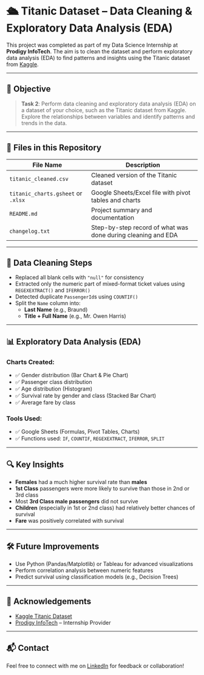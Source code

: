 # 🛳️ Titanic Dataset – Data Cleaning & Exploratory Data Analysis (EDA)

This project was completed as part of my Data Science Internship at **Prodigy InfoTech**. The aim is to clean the dataset and perform exploratory data analysis (EDA) to find patterns and insights using the Titanic dataset from [Kaggle](https://www.kaggle.com/c/titanic/data).

---

## 📌 Objective

> **Task 2**: Perform data cleaning and exploratory data analysis (EDA) on a dataset of your choice, such as the Titanic dataset from Kaggle. Explore the relationships between variables and identify patterns and trends in the data.

---

## 📁 Files in this Repository

| File Name              | Description |
|------------------------|-------------|
| `titanic_cleaned.csv`  | Cleaned version of the Titanic dataset |
| `titanic_charts.gsheet` or `.xlsx` | Google Sheets/Excel file with pivot tables and charts |
| `README.md`            | Project summary and documentation |
| `changelog.txt`        | Step-by-step record of what was done during cleaning and EDA |

---

## 🧹 Data Cleaning Steps

- Replaced all blank cells with `"null"` for consistency
- Extracted only the numeric part of mixed-format ticket values using `REGEXEXTRACT()` and `IFERROR()`
- Detected duplicate `PassengerId`s using `COUNTIF()`
- Split the `Name` column into:
  - **Last Name** (e.g., Braund)
  - **Title + Full Name** (e.g., Mr. Owen Harris)

---

## 📊 Exploratory Data Analysis (EDA)

### Charts Created:
- ✅ Gender distribution (Bar Chart & Pie Chart)
- ✅ Passenger class distribution
- ✅ Age distribution (Histogram)
- ✅ Survival rate by gender and class (Stacked Bar Chart)
- ✅ Average fare by class

### Tools Used:
- ✅ Google Sheets (Formulas, Pivot Tables, Charts)
- ✅ Functions used: `IF`, `COUNTIF`, `REGEXEXTRACT`, `IFERROR`, `SPLIT`

---

## 🔍 Key Insights

- **Females** had a much higher survival rate than **males**
- **1st Class** passengers were more likely to survive than those in 2nd or 3rd class
- Most **3rd Class male passengers** did not survive
- **Children** (especially in 1st or 2nd class) had relatively better chances of survival
- **Fare** was positively correlated with survival

---

## 🛠️ Future Improvements
- Use Python (Pandas/Matplotlib) or Tableau for advanced visualizations
- Perform correlation analysis between numeric features
- Predict survival using classification models (e.g., Decision Trees)

---

## 🙌 Acknowledgements

- [Kaggle Titanic Dataset](https://www.kaggle.com/c/titanic/data)
- [Prodigy InfoTech](https://prodigyinfotech.dev/) – Internship Provider

---

## 📬 Contact

Feel free to connect with me on [LinkedIn](https://www.linkedin.com/in/mohamed-hashim2005/) for feedback or collaboration!
